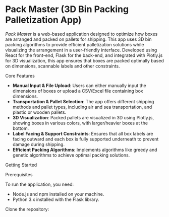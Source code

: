 # Pack Master (3D Bin Packing Palletization App)
*Pack Master* is a web-based application designed to optimize how boxes are arranged and packed on pallets for shipping. This app uses 3D bin packing algorithms to provide efficient palletization solutions while visualizing the arrangement in a user-friendly interface. Developed using React for the front-end, Flask for the back-end, and integrated with Plotly.js for 3D visualization, this app ensures that boxes are packed optimally based on dimensions, scannable labels and other constraints.

Core Features

* **Manual Input & File Upload**: Users can either manually input the dimensions of boxes or upload a CSV/Excel file containing box dimensions.
* **Transportation & Pallet Selection**: The app offers different shipping methods and pallet types, including air and sea transportation, and plastic or wooden pallets.
* **3D Visualization**: Packed pallets are visualized in 3D using Plotly.js, showing boxes in various colors, with larger/heavier boxes at the bottom.
* **Label Facing & Support Constraints**: Ensures that all box labels are facing outward and each box is fully supported underneath to prevent damage during shipping.
* **Efficient Packing Algorithms**: Implements algorithms like greedy and genetic algorithms to achieve optimal packing solutions.

Getting Started

Prerequisites

To run the application, you need:

* Node.js and npm installed on your machine.
* Python 3.x installed with the Flask library.

Clone the repository:
